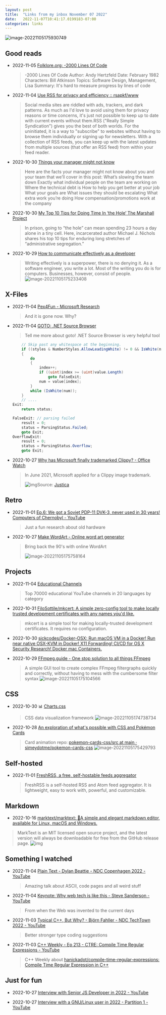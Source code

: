 ```yaml
---
layout: post
title:  "Links from my inbox November 07 2022"
date:   2022-11-07T10:41:17.0199183-07:00
categories: links
---
```








![image-20221105175930749](./2022-11-07-links-from-my-inbox-november-2022.assets/image-20221105175930749.png)

## Good reads

- 2022-11-05 [Folklore.org: -2000 Lines Of Code](https://www.folklore.org/StoryView.py?story=Negative_2000_Lines_Of_Code.txt)

  > -2000 Lines Of Code
  > Author: Andy Hertzfeld
  > Date:  February 1982
  > Characters: Bill Atkinson
  > Topics: Software Design, Management, Lisa
  > Summary:   It's hard to measure progress by lines of code

- 2022-11-04 [Use RSS for privacy and efficiency :: rsapkf/www](https://rsapkf.org/weblog/q2z)

  > Social media sites are riddled with ads, trackers, and dark patterns. As much as I'd love to avoid using them for privacy reasons or time concerns, it's just not possible to keep up to date with current events without them.RSS ("Really Simple Syndication") gives you the best of both worlds. For the uninitiated, it is a way to "subscribe" to websites without having to browse them individually or signing up for newsletters. With a collection of RSS feeds, you can keep up with the latest updates from multiple sources (that offer an RSS feed) from within your feed reader.

- 2022-10-30 [Things your manager might not know](https://jvns.ca/blog/things-your-manager-might-not-know/)

  > Here are the facts your manager might not know about you and your team that we’ll cover in this post: 
  > What’s slowing the team down
  > Exactly what individual people on the team are working on
  > Where the technical debt is
  > How to help you get better at your job
  > What your goals are
  > What issues they should be escalating
  > What extra work you’re doing
  > How compensation/promotions work at the company
- 2022-10-30 [My Top 10 Tips for Doing Time In ‘the Hole’ The Marshall Project](https://www.themarshallproject.org/2022/09/30/how-i-survived-a-year-in-the-hole-without-losing-my-mind)

  > In prison, going to “the hole” can mean spending 23 hours a day alone in a tiny cell. Here, incarcerated author Michael J. Nichols shares his top 10 tips for enduring long stretches of “administrative segregation.”

- 2022-10-29 [How to communicate effectively as a developer](https://www.karlsutt.com/articles/communicating-effectively-as-a-developer/) 

  > Writing effectively is a superpower, there is no denying it. As a software engineer, you write a lot. Most of the writing you do is for computers. Businesses, however, consist of people.
  > ![image-20221105175233408](./2022-11-07-links-from-my-inbox-november-2022.assets/image-20221105175233408.png)



## X-Files

- 2022-11-04 [Pex4Fun - Microsoft Research](https://www.microsoft.com/en-us/research/project/pex4fun/)

  > And it is gone now. Why?

- 2022-11-04 [GOTO: .NET Source Browser](https://source.dot.net/#System.Private.CoreLib/src/libraries/System.Private.CoreLib/src/System/Number.Parsing.cs,f6db9e1598c92825)

  > Tell me more about goto! .NET Source Browser is very helpful tool

  ```csharp
      // Skip past any whitespace at the beginning.
      if ((styles & NumberStyles.AllowLeadingWhite) != 0 && IsWhite(num))
      {
          do
          {
              index++;
              if ((uint)index >= (uint)value.Length)
                  goto FalseExit;
              num = value[index];
          }
          while (IsWhite(num));
      }
      // ....
  Exit:
      return status;
  
  FalseExit: // parsing failed
      result = 0;
      status = ParsingStatus.Failed;
      goto Exit;
  OverflowExit:
      result = 0;
      status = ParsingStatus.Overflow;
      goto Exit;
  ```

- 2022-10-27 [Why has Microsoft finally trademarked Clippy? - Office Watch](https://office-watch.com/2021/clippy-why-microsoft-trademarked/) 

  > In June 2021, Microsoft applied for a Clippy image trademark.
  >
  > ![img](./2022-11-07-links-from-my-inbox-november-2022.assets/image-159-473x221.png)Source: [Justica](https://trademarks.justia.com/907/82/n-90782739.html)

## Retro

- 2022-11-01 [Ep.6: We got a Soviet PDP-11 DVK-3, never used in 30 years! Computers of Chernobyl - YouTube](https://www.youtube.com/watch?v=r1EWsWxObjA)

  > Just a fun research about old hardware

- 2022-10-27 [Make WordArt - Online word art generator](https://www.makewordart.com/)

  > Bring back the 90's with online WordArt
  >
  > ![image-20221105175758164](./2022-11-07-links-from-my-inbox-november-2022.assets/image-20221105175758164.png)

## Projects

- 2022-11-04 [Educational Channels](https://limnology.co/)

  > Top 70000 educational YouTube channels in 20 languages by category
- 2022-10-31 [FiloSottile/mkcert: A simple zero-config tool to make locally trusted development certificates with any names you'd like.](https://github.com/FiloSottile/mkcert)
  
  > mkcert is a simple tool for making locally-trusted development certificates. It requires no configuration.

- 2022-10-30 [sickcodes/Docker-OSX: Run macOS VM in a Docker! Run near native OSX-KVM in Docker! X11 Forwarding! CI/CD for OS X Security Research! Docker mac Containers.](https://github.com/sickcodes/Docker-OSX)

- 2022-10-29 [FFmpeg.guide - One stop solution to all things FFmpeg](https://ffmpeg.guide/)

  > A simple GUI tool to create complex FFmpeg filtergraphs quickly and correctly, without having to mess with the cumbersome filter syntax
  > ![image-20221105175104566](./2022-11-07-links-from-my-inbox-november-2022.assets/image-20221105175104566.png)

## CSS

- 2022-10-30 📊 [Charts.css](http://chartscss.org/)

  > CSS data visualization framework 
  > ![image-20221105174738734](./2022-11-07-links-from-my-inbox-november-2022.assets/image-20221105174738734.png)

- 2022-10-28 [An exploration of what's possible with CSS and Pokémon Cards](https://deck-24abcd.netlify.app/) 

  > Card animation repo: [pokemon-cards-css/src at main · simeydotme/pokemon-cards-css](https://github.com/simeydotme/pokemon-cards-css/tree/main/src)
  > ![image-20221105175429793](./2022-11-07-links-from-my-inbox-november-2022.assets/image-20221105175429793.png)



## Self-hosted

- 2022-11-01 [FreshRSS, a free, self-hostable feeds aggregator](https://freshrss.org/)

  > FreshRSS is a self-hosted RSS and Atom feed aggregator.
  > It is lightweight, easy to work with, powerful, and customizable.

## Markdown

- 2022-10-16 [marktext/marktext: 📝A simple and elegant markdown editor, available for Linux, macOS and Windows.](https://github.com/marktext/marktext)

> MarkText is an MIT licensed open source project, and the latest version will always be downloadable for free from the GitHub release page. 
> ![img](./2022-11-07-links-from-my-inbox-november-2022.assets/marktext.png)

## Something I watched

- 2022-11-04 [Plain Text - Dylan Beattie - NDC Copenhagen 2022 - YouTube](https://www.youtube.com/watch?v=gd5uJ7Nlvvo)

  > Amazing talk about ASCII, code pages and all weird stuff
- 2022-11-04 [Keynote: Why web tech is like this - Steve Sanderson - YouTube](https://www.youtube.com/watch?v=3QEoJRjxnxQ) 

  >   From when the Web was invented to the current days
- 2022-11-03 [Typical C++, But Why? - Björn Fahller - NDC TechTown 2022 - YouTube](https://www.youtube.com/watch?v=PmVmaT1JNbw)

  > Better stronger type coding suggestions

- 2022-11-03 [C++ Weekly - Ep 213 - CTRE: Compile Time Regular Expressions - YouTube](https://www.youtube.com/watch?v=8aRfJp1oZGA&list=PLs3KjaCtOwSaqPapPV4pc1SRjypnwrXYV&index=2)

  > C++ Weekly about [hanickadot/compile-time-regular-expressions: Compile Time Regular Expression in C++](https://github.com/hanickadot/compile-time-regular-expressions)


## Just for fun

- 2022-10-27 [Interview with Senior JS Developer in 2022 - YouTube](https://www.youtube.com/watch?v=Uo3cL4nrGOk)

- 2022-10-27 [Interview with a GNU/Linux user in 2022 - Partition 1 - YouTube](https://www.youtube.com/watch?v=lE4UXdJSJM4)
